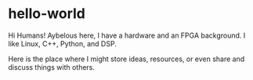 # hello-world
Hi Humans!
Aybelous here, I have a hardware and an FPGA background. I like Linux, C++, Python, and DSP.

Here is the place where I might store ideas, resources, or even share and discuss things with others.
